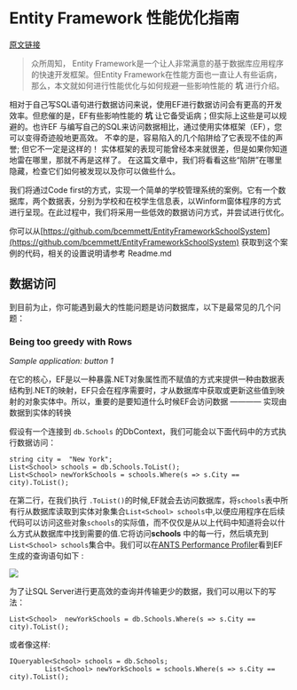 # Entity Framework 性能优化指南

[原文链接](https://www.red-gate.com/simple-talk/dotnet/net-tools/entity-framework-performance-and-what-you-can-do-about-it/)

> 众所周知， Entity Framework是一个让人非常满意的基于数据库应用程序的快速开发框架。但Entity Framework在性能方面也一直让人有些诟病，那么，本文就如何进行性能优化与如何规避一些影响性能的 **坑** 进行介绍。

相对于自己写SQL语句进行数据访问来说，使用EF进行数据访问会有更高的开发效率。但悲催的是，EF有些影响性能的 **坑** 让它备受诟病；但实际上这些是可以规避的。也许EF
与编写自己的SQL来访问数据相比，通过使用实体框架（EF），您可以变得奇迹般地更高效。 不幸的是，容易陷入的几个陷阱给了它表现不佳的声誉; 但它不一定是这样的！ 实体框架的表现可能曾经本来就很差，但是如果你知道地雷在哪里，那就不再是这样了。 在这篇文章中，我们将看看这些“陷阱”在哪里隐藏，检查它们如何被发现以及你可以做些什么。

我们将通过Code first的方式，实现一个简单的学校管理系统的案例。它有一个数据库，两个数据表，分别为学校和在校学生信息表，以Winform窗体程序的方式进行呈现。在此过程中，我们将采用一些低效的数据访问方式，并尝试进行优化。

你可以从[https://github.com/bcemmett/EntityFrameworkSchoolSystem](https://github.com/bcemmett/EntityFrameworkSchoolSystem) 获取到这个案例的代码，相关的设置说明请参考 Readme.md
 
 ## 数据访问 
到目前为止，你可能遇到最大的性能问题是访问数据库，以下是最常见的几个问题：

### Being too greedy with Rows 
*Sample application: button 1*

在它的核心，EF是以一种暴露.NET对象属性而不赋值的方式来提供一种由数据表结构到.NET的映射，EF只会在程序需要时，才从数据库中获取或更新这些值到映射的对象实体中。所以，重要的是要知道什么时候EF会访问数据 ———— 实现由数据到实体的转换

假设有一个连接到 ```db.Schools``` 的DbContext，我们可能会以下面代码中的方式执行数据访问：
```
string city =  "New York";
List<School> schools = db.Schools.ToList();
List<School> newYorkSchools = schools.Where(s => s.City == city).ToList();
```
在第二行，在我们执行 ```.ToList()```的时候,EF就会去访问数据库，将```schools```表中所有行从数据库读取到实体对象集合```List<School> schools```中,以便应用程序在后续代码可以访问这些对象```schools```的实际值，而不仅仅是从以上代码中知道将会以什么方式从数据库中找到需要的值.它将访问**schools** 中的每一行，然后填充到```List<School> schools```集合中。我们可以在[ANTS Performance Profiler](http://www.red-gate.com/products/dotnet-development/ants-performance-profiler/index?utm_source=simpletalk&utm_medium=publink&utm_campaign=antsperformanceprofiler&utm_content=entityframeworkperformance)看到EF生成的查询语句如下 :

![](https://www.red-gate.com/simple-talk/wp-content/uploads/imported/2325-1-6b543c4e-c10f-45f3-ae1b-443ff17d8b01.png)

为了让SQL Server进行更高效的查询并传输更少的数据，我们可以用以下的写法：
```
List<School>  newYorkSchools = db.Schools.Where(s => s.City == city).ToList();
```

或者像这样:

```
IQueryable<School> schools = db.Schools;
		 List<School> newYorkSchools = schools.Where(s => s.City == city).ToList();
```



